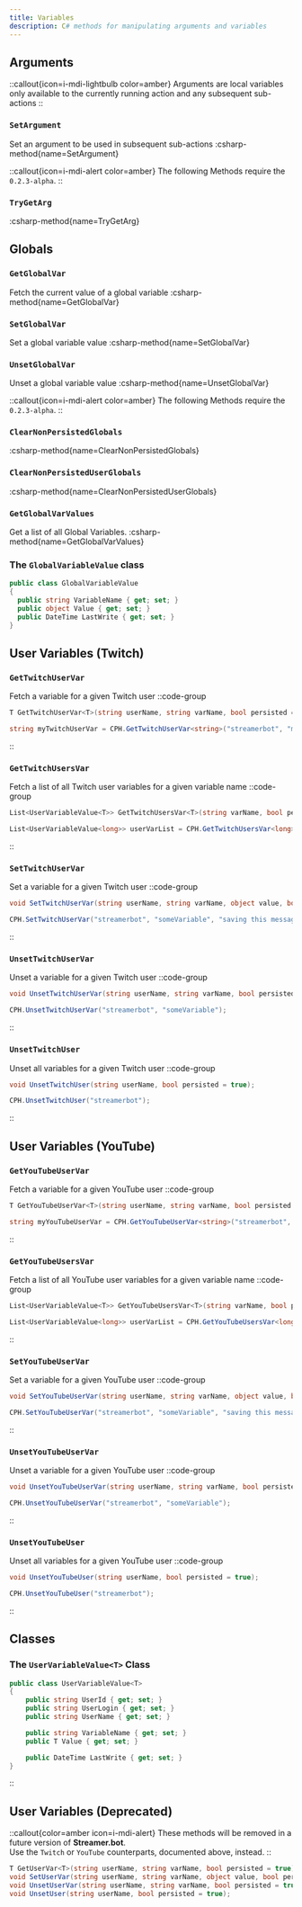 ```yaml
---
title: Variables
description: C# methods for manipulating arguments and variables
---
```


## Arguments
::callout{icon=i-mdi-lightbulb color=amber}
Arguments are local variables only available to the currently running action and any subsequent sub-actions
::

### `SetArgument`
Set an argument to be used in subsequent sub-actions
:csharp-method{name=SetArgument}

::callout{icon=i-mdi-alert color=amber}
The following Methods require the `0.2.3-alpha`.
::

### `TryGetArg`
:csharp-method{name=TryGetArg}



## Globals
### `GetGlobalVar`
Fetch the current value of a global variable
:csharp-method{name=GetGlobalVar}

### `SetGlobalVar`
Set a global variable value
:csharp-method{name=SetGlobalVar}

### `UnsetGlobalVar`
Unset a global variable value
:csharp-method{name=UnsetGlobalVar}

::callout{icon=i-mdi-alert color=amber}
The following Methods require the `0.2.3-alpha`.
::

### `ClearNonPersistedGlobals`
:csharp-method{name=ClearNonPersistedGlobals}

### `ClearNonPersistedUserGlobals`
:csharp-method{name=ClearNonPersistedUserGlobals}

### `GetGlobalVarValues`
Get a list of all Global Variables.
:csharp-method{name=GetGlobalVarValues}

### The `GlobalVariableValue` class
```cs
public class GlobalVariableValue
{
  public string VariableName { get; set; }
  public object Value { get; set; }
  public DateTime LastWrite { get; set; }
}
```

## User Variables (Twitch)
### `GetTwitchUserVar`
Fetch a variable for a given Twitch user
::code-group
  ```csharp [Method]
  T GetTwitchUserVar<T>(string userName, string varName, bool persisted = true);
  ```
  ```csharp [Example]
  string myTwitchUserVar = CPH.GetTwitchUserVar<string>("streamerbot", "myTwitchUserVar");
  ```
::

### `GetTwitchUsersVar`
Fetch a list of all Twitch user variables for a given variable name
::code-group
  ```csharp [Method]
  List<UserVariableValue<T>> GetTwitchUsersVar<T>(string varName, bool persisted = true);
  ```
  ```csharp [Example]
  List<UserVariableValue<long>> userVarList = CPH.GetTwitchUsersVar<long>("points", true);
  ```
::

### `SetTwitchUserVar`
Set a variable for a given Twitch user
::code-group
  ```csharp [Method]
  void SetTwitchUserVar(string userName, string varName, object value, bool persisted = true);
  ```
  ```csharp [Example]
  CPH.SetTwitchUserVar("streamerbot", "someVariable", "saving this message for later :)");
  ```
::

### `UnsetTwitchUserVar`
Unset a variable for a given Twitch user
::code-group
  ```csharp [Method]
  void UnsetTwitchUserVar(string userName, string varName, bool persisted = true);
  ```
  ```csharp [Example]
  CPH.UnsetTwitchUserVar("streamerbot", "someVariable");
  ```
::

### `UnsetTwitchUser`
Unset all variables for a given Twitch user
::code-group
  ```csharp [Method]
  void UnsetTwitchUser(string userName, bool persisted = true);
  ```
  ```csharp [Example]
  CPH.UnsetTwitchUser("streamerbot");
  ```
::

## User Variables (YouTube)
### `GetYouTubeUserVar`
Fetch a variable for a given YouTube user
::code-group
  ```csharp [Method]
  T GetYouTubeUserVar<T>(string userName, string varName, bool persisted = true);
  ```
  ```csharp [Example]
  string myYouTubeUserVar = CPH.GetYouTubeUserVar<string>("streamerbot", "myYouTubeUserVar");
  ```
::
### `GetYouTubeUsersVar`
Fetch a list of all YouTube user variables for a given variable name
::code-group
  ```csharp [Method]
  List<UserVariableValue<T>> GetYouTubeUsersVar<T>(string varName, bool persisted = true);
  ```
  ```csharp [Example]
  List<UserVariableValue<long>> userVarList = CPH.GetYouTubeUsersVar<long>("points", true);
  ```
::

### `SetYouTubeUserVar`
Set a variable for a given YouTube user
::code-group
  ```csharp [Method]
  void SetYouTubeUserVar(string userName, string varName, object value, bool persisted = true);
  ```
  ```csharp [Example]
  CPH.SetYouTubeUserVar("streamerbot", "someVariable", "saving this message for later :)");
  ```
::

### `UnsetYouTubeUserVar`
Unset a variable for a given YouTube user
::code-group
  ```csharp [Method]
  void UnsetYouTubeUserVar(string userName, string varName, bool persisted = true);
  ```
  ```csharp [Example]
  CPH.UnsetYouTubeUserVar("streamerbot", "someVariable");
  ```
::

### `UnsetYouTubeUser`
Unset all variables for a given YouTube user
::code-group
  ```csharp [Method]
  void UnsetYouTubeUser(string userName, bool persisted = true);
  ```
  ```csharp [Example]
  CPH.UnsetYouTubeUser("streamerbot");
  ```
::

## Classes
### The `UserVariableValue<T>` Class
```cs
public class UserVariableValue<T>
{
    public string UserId { get; set; }
    public string UserLogin { get; set; }
    public string UserName { get; set; }

    public string VariableName { get; set; }
    public T Value { get; set; }

    public DateTime LastWrite { get; set; }
}
```
::

## User Variables (Deprecated)
::callout{color=amber icon=i-mdi-alert}
These methods will be removed in a future version of **Streamer.bot**.<br>
Use the `Twitch` or `YouTube` counterparts, documented above, instead.
::

```csharp
T GetUserVar<T>(string userName, string varName, bool persisted = true);
void SetUserVar(string userName, string varName, object value, bool persisted = true);
void UnsetUserVar(string userName, string varName, bool persisted = true);
void UnsetUser(string userName, bool persisted = true);
```
